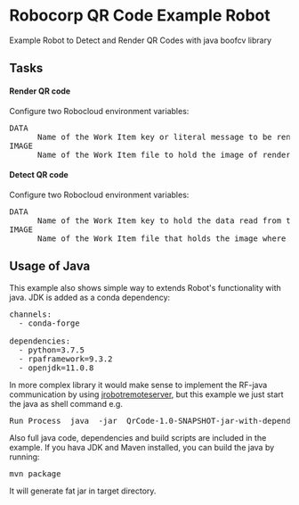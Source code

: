 # Robocorp QR Code Example Robot
Example Robot to Detect and Render QR Codes with java boofcv library

## Tasks

#### Render QR code

Configure two Robocloud environment variables:

<pre>
DATA
      Name of the Work Item key or literal message to be rendered into QR code
IMAGE
      Name of the Work Item file to hold the image of rendered QR Code
</pre>

#### Detect QR code

Configure two Robocloud environment variables:

<pre>
DATA
      Name of the Work Item key to hold the data read from the QR code
IMAGE
      Name of the Work Item file that holds the image where QR code is searched from
</pre>

## Usage of Java

This example also shows simple way to extends Robot's functionality with java. JDK is added as a conda dependency:

<pre>
channels:
  - conda-forge

dependencies:
  - python=3.7.5
  - rpaframework=9.3.2
  - openjdk=11.0.8
</pre>

In more complex library it would make sense to implement the RF-java communication by using [jrobotremoteserver](https://github.com/robotframework/RemoteInterface), but this example we just start the java as shell command e.g.

<pre>Run Process  java  -jar  QrCode-1.0-SNAPSHOT-jar-with-dependencies.jar  render  %{IMAGE_KEY}</pre>

Also full java code, dependencies and build scripts are included in the example. If you hava JDK and Maven installed, you can build the java by running:

<pre>mvn package</pre>

It will generate fat jar in target directory. 
